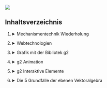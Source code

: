 <nav>

<a href="{base}/index.html"><img src="{base}/img/cover.png"></img></a>

## Inhaltsverzeichnis

<ol start="1">
    <li><details><summary markdown="span">Mechanismentechnik Wiederholung</summary>
        <ol>
        <li><a href="{base}/01_Mechanismentechnik_Wiederholung.md/Getriebekinematik.html">Getriebekinematik</a></li> 
        <li><a href="{base}/01_Mechanismentechnik_Wiederholung.md/Lageanalyse des Viergelenks.html">Lageanalyse des Viergelenks</a></li>
        <li><a href="{base}/01_Mechanismentechnik_Wiederholung.md/Übertragungsgleichung.html">Übertragungsgleichung und Übertragungsfunktion</a></li>
        <li><a href="{base}/01_Mechanismentechnik_Wiederholung.md/Koppelkurve.html">Koppelkurven</a></li>
        <li><a href="{base}/01_Mechanismentechnik_Wiederholung.md/Geschwindigkeit.html">Geschwindigkeit</a></li>
        <li><a href="{base}/01_Mechanismentechnik_Wiederholung.md/Beschleunigung.html">Beschleunigung</a></li>
        <li><a href="{base}/01_Mechanismentechnik_Wiederholung.md/Relativbewegung.html">Relativbewegung</a></li>
        <li><a href="{base}/01_Mechanismentechnik_Wiederholung.md/Bressesche Kreise.html">Bresse'sche Kreise</a></li> 
        <li><a href="{base}/01_Mechanismentechnik_Wiederholung.md/Ball'scher Punkt.html">Ball'scher Punkt</a></li> 
        <li><a href="{base}/01_Mechanismentechnik_Wiederholung.md/Momentanpol.html">Momentanpol</a></li> 
        <li><a href="{base}/01_Mechanismentechnik_Wiederholung.md/Wendepol.html">Wendepol</a></li>
        <li><a href="{base}/01_Mechanismentechnik_Wiederholung.md/Tangentialpol.html">Tangentialpol</a></li>
        <li><a href="{base}/01_Mechanismentechnik_Wiederholung.md/Beschleunigungpol.html">Beschleunigungspol</a></li>  
        </ol>
    </details></li>
</ol>

<ol start="2">
    <li><details><summary markdown="span">Webtechnologien</summary>
    <ol>
        <li><a href="{base}/02_Webtechnologie.md/Grundlagen.html">Grundlagen</a></li>
        <li><a href="{base}/02_Webtechnologie.md/Uebungen.html">Übungen</a></li> 
    </ol>
    </details></li>
</ol>

<ol start="3">
    <li><details><summary markdown="span">Grafik mit der Bibliotek g2</summary>
    <ol>
        <li><a href="{base}/03_Grafik_mit_der_Bibliothek_g2.md/Grafik im Webbrowser.html">Grafik im Webbrowser</a></li>
        <li><a href="{base}/03_Grafik_mit_der_Bibliothek_g2.md/g2 Methode.html">g2 Methoden</a></li>
        <li><a href="{base}/03_Grafik_mit_der_Bibliothek_g2.md/g2ExtErweiterung.html">g2.ext Erweiterung</a></li> 
    </ol>
    </details></li>
</ol>

<ol start="4">
    <li><details><summary markdown="span">g2 Animation</summary>
    <ol>
        <li><a href="{base}/04_g2_Animation.md/Animation mit g2 am Beispiel.html">Animation mit g2 am Beispiel einer Kurbel</a></li>
        <li><a href="{base}/04_g2_Animation.md/Übung-Federschwinge.html">Übung - Federschwinge</a></li>
        <li><a href="{base}/04_g2_Animation.md/Übung-Rad.html">Übung - Rad</a></li>
        <li><a href="{base}/04_g2_Animation.md/Übung-Pendelrolle.html">Übung - Pendelrolle</a></li>
    </ol>
    </details></li>
</ol>

<ol start="5">
    <li><details><summary markdown="span">g2 Interaktive Elemente</summary>
    <ol>
        <li><a href="{base}/05_g2_Interaktive Elemente.md/Einführung Interaktivität.html">Einführung Interaktivität</a></li>
        <li><a href="{base}/05_g2_Interaktive Elemente.md/Button.html">Button</a></li>
        <li><a href="{base}/05_g2_Interaktive Elemente.md/Dropdown Menü.html">Dropdown Menü</a></li>
        <li><a href="{base}/05_g2_Interaktive Elemente.md/Checkbox.html">Checkbox</a></li>
        <li><a href="{base}/05_g2_Interaktive Elemente.md/Slider 1:2.html">Slider 1/2</a></li>
        <li><a href="{base}/05_g2_Interaktive Elemente.md/Slider 2:2.html">Slider 2/2</a></li>
        <li><a href="{base}/05_g2_Interaktive Elemente.md/GUI Bibliotheken.html">GUI Bibliotheken</a></li>
    </ol>
    </details></li>
</ol>

<ol start="6">
    <li><details><summary markdown="span">Die 5 Grundfälle der ebenen Vektoralgebra</summary>
    <ol>
        <li><a href="{base}/06_Die_5_Grundfaelle_der_ebenen_Vektoralgebra.md/1. Grundfall.html">1. Grundfall</a></li>
        <li><a href="{base}/06_Die_5_Grundfaelle_der_ebenen_Vektoralgebra.md/2. Grundfall.html">2. Grundfall</a></li>
        <li><a href="{base}/06_Die_5_Grundfaelle_der_ebenen_Vektoralgebra.md/3. Grundfall.html">3. Grundfall</a></li>
        <li><a href="{base}/06_Die_5_Grundfaelle_der_ebenen_Vektoralgebra.md/4. Grundfall.html">4. Grundfall</a></li>
        <li><a href="{base}/06_Die_5_Grundfaelle_der_ebenen_Vektoralgebra.md/5. Grundfall.html">5. Grundfall</a></li> 
    </ol>
    </details></li>
</ol>
</nav>

